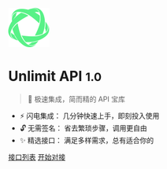 <!-- _coverpage.md -->

![logo](static/img/AEON.png ":size=200")

[//]: # (![logo]&#40;static/img/AEON.png ":size=200x150"&#41;)
[//]: # (![logo]&#40;static/img/AEON.png ":size=50%"&#41;)


# Unlimit API <small>1.0</small>

> 🚀 极速集成，简而精的 API 宝库

- ⚡️ 闪电集成： 几分钟快速上手，即刻投入使用
- 🔓 无需签名： 省去繁琐步骤，调用更自由
- ✨ 精选接口： 满足多样需求，总有适合你的

[接口列表](list/)
[开始对接](start/)